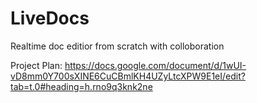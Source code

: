 # LiveDocs


Realtime doc editior from scratch with colloboration



Project Plan: https://docs.google.com/document/d/1wUI-vD8mm0Y700sXINE6CuCBmlKH4UZyLtcXPW9E1eI/edit?tab=t.0#heading=h.rno9q3knk2ne
